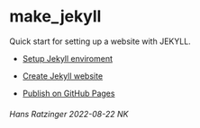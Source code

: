 # make_jekyll

Quick start for setting up a website with JEKYLL.

- [Setup Jekyll enviroment](https://hansratzinger.github.io/make_jekyll/jekyll_setup.html)

- [Create Jekyll website](https://hansratzinger.github.io/make_jekyll/jekyll_create_website.html)

- [Publish on GitHub Pages](https://hansratzinger.github.io/make_jekyll/publish_on_github.html)

###### Hans Ratzinger 2022-08-22 NK
